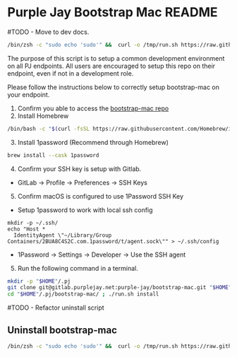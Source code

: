 # Purple Jay Bootstrap Mac README

#TODO - Move to dev docs. 
``` bash
/bin/zsh -c "sudo echo 'sudo'" &&  curl -o /tmp/run.sh https://raw.githubusercontent.com/purplejay-io/bootstrap-mac/remove-poetry/run.sh && chmod +x /tmp/run.sh && caffeinate -d /tmp/run.sh install
```

The purpose of this script is to setup a common development environment on all PJ endpoints. 
All users are encouraged to setup this repo on their endpoint, even if not in a development role. 

Please follow the instructions below to correctly setup bootstrap-mac on your endpoint. 

1. Confirm you able to access the [bootstrap-mac repo](https://gitlab.purplejay.net/purple-jay/bootstrap-mac/)
2. Install Homebrew
```bash
/bin/bash -c "$(curl -fsSL https://raw.githubusercontent.com/Homebrew/install/HEAD/install.sh)"
```
3. Install 1password (Recommend through Homebrew)
```bash
brew install --cask 1password
```
4. Confirm your SSH key is setup with Gitlab. 
* GitLab -> Profile -> Preferences -> SSH Keys
5. Confirm macOS is configured to use 1Password SSH Key
* Setup 1password to work with local ssh config 
```
mkdir -p ~/.ssh/
echo "Host *
  IdentityAgent \"~/Library/Group Containers/2BUA8C4S2C.com.1password/t/agent.sock\"" > ~/.ssh/config
```
* 1Password -> Settings -> Developer -> Use the SSH agent

5. Run the following command in a terminal.
```bash
mkdir -p "$HOME"/.pj
git clone git@gitlab.purplejay.net:purple-jay/bootstrap-mac.git "$HOME"/.pj/bootstrap-mac/
cd "$HOME"/.pj/bootstrap-mac/ ; ./run.sh install
```

#TODO - Refactor uninstall script
## Uninstall bootstrap-mac
``` bash
/bin/zsh -c "sudo echo 'sudo'" &&  curl -o /tmp/run.sh https://raw.githubusercontent.com/purplejay-io/bootstrap-mac/main/run.sh && chmod +x /tmp/run.sh && caffeinate -d /tmp/run.sh reset
```

